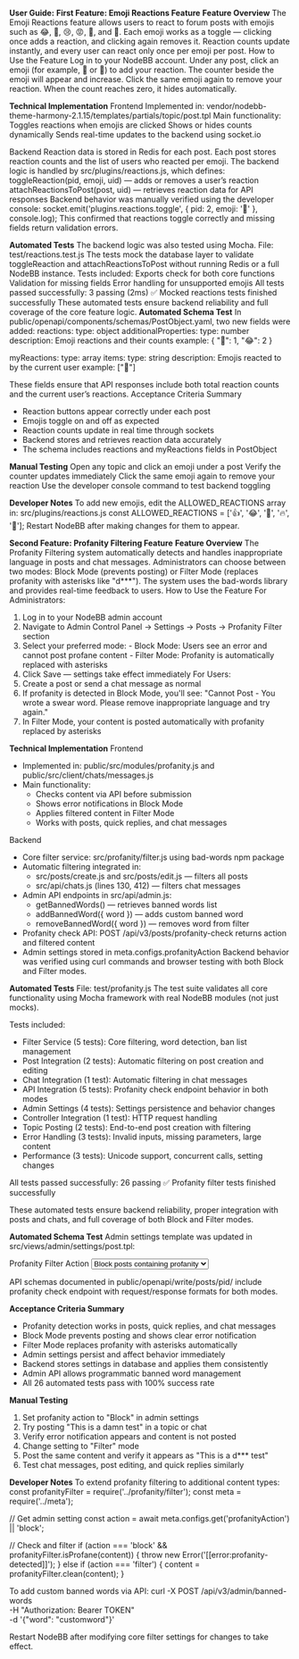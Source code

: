 **User Guide:**
**First Feature: Emoji Reactions Feature**
**Feature Overview**
The Emoji Reactions feature allows users to react to forum posts with emojis such as 😂, 🎉, 😢, 😡, 👏, and 👀.
 Each emoji works as a toggle — clicking once adds a reaction, and clicking again removes it.
 Reaction counts update instantly, and every user can react only once per emoji per post.
How to Use the Feature
Log in to your NodeBB account.
Under any post, click an emoji (for example, 🙌 or 🎉) to add your reaction.
The counter beside the emoji will appear and increase.
Click the same emoji again to remove your reaction. When the count reaches zero, it hides automatically.

**Technical Implementation**
Frontend
Implemented in: vendor/nodebb-theme-harmony-2.1.15/templates/partials/topic/post.tpl
Main functionality:
Toggles reactions when emojis are clicked
Shows or hides counts dynamically
Sends real-time updates to the backend using socket.io

Backend
Reaction data is stored in Redis for each post.
Each post stores reaction counts and the list of users who reacted per emoji.
The backend logic is handled by src/plugins/reactions.js, which defines:
toggleReaction(pid, emoji, uid) — adds or removes a user’s reaction
attachReactionsToPost(post, uid) — retrieves reaction data for API responses
Backend behavior was manually verified using the developer console:
socket.emit('plugins.reactions.toggle', { pid: 2, emoji: '🎉' }, console.log);
This confirmed that reactions toggle correctly and missing fields return validation errors.

**Automated Tests**
The backend logic was also tested using Mocha.
 File: test/reactions.test.js
The tests mock the database layer to validate toggleReaction and attachReactionsToPost without running Redis or a full NodeBB instance.
Tests included:
Exports check for both core functions
Validation for missing fields
Error handling for unsupported emojis
All tests passed successfully:
3 passing (2ms)
✅ Mocked reactions tests finished successfully
These automated tests ensure backend reliability and full coverage of the core feature logic.
**Automated Schema Test**
In public/openapi/components/schemas/PostObject.yaml, two new fields were added:
reactions:
  type: object
  additionalProperties:
    type: number
  description: Emoji reactions and their counts
  example: { "🎉": 1, "😂": 2 }

myReactions:
  type: array
  items:
    type: string
  description: Emojis reacted to by the current user
  example: ["🎉"]

These fields ensure that API responses include both total reaction counts and the current user’s reactions.
Acceptance Criteria Summary
- Reaction buttons appear correctly under each post
- Emojis toggle on and off as expected
- Reaction counts update in real time through sockets
- Backend stores and retrieves reaction data accurately
- The schema includes reactions and myReactions fields in PostObject

**Manual Testing**
Open any topic and click an emoji under a post
Verify the counter updates immediately
Click the same emoji again to remove your reaction
Use the developer console command to test backend toggling

**Developer Notes**
To add new emojis, edit the ALLOWED_REACTIONS array in:
 src/plugins/reactions.js
const ALLOWED_REACTIONS = ['👍', '😂', '🎉', '🔥', '💯'];
Restart NodeBB after making changes for them to appear.

**Second Feature: Profanity Filtering Feature**
  **Feature Overview**
  The Profanity Filtering system automatically detects and handles inappropriate language
  in posts and chat messages. Administrators can choose between two modes: Block Mode
  (prevents posting) or Filter Mode (replaces profanity with asterisks like "d***"). The
  system uses the bad-words library and provides real-time feedback to users.
  How to Use the Feature
  For Administrators:
  1. Log in to your NodeBB admin account
  2. Navigate to Admin Control Panel → Settings → Posts → Profanity Filter section
  3. Select your preferred mode:
    - Block Mode: Users see an error and cannot post profane content
    - Filter Mode: Profanity is automatically replaced with asterisks
  4. Click Save — settings take effect immediately
  For Users:
  1. Create a post or send a chat message as normal
  2. If profanity is detected in Block Mode, you'll see: "Cannot Post - You wrote a swear
  word. Please remove inappropriate language and try again."
  3. In Filter Mode, your content is posted automatically with profanity replaced by
  asterisks

  **Technical Implementation**
  Frontend
  - Implemented in: public/src/modules/profanity.js and
  public/src/client/chats/messages.js
  - Main functionality:
    - Checks content via API before submission
    - Shows error notifications in Block Mode
    - Applies filtered content in Filter Mode
    - Works with posts, quick replies, and chat messages

  Backend
  - Core filter service: src/profanity/filter.js using bad-words npm package
  - Automatic filtering integrated in:
    - src/posts/create.js and src/posts/edit.js — filters all posts
    - src/api/chats.js (lines 130, 412) — filters chat messages
  - Admin API endpoints in src/api/admin.js:
    - getBannedWords() — retrieves banned words list
    - addBannedWord({ word }) — adds custom banned word
    - removeBannedWord({ word }) — removes word from filter
  - Profanity check API: POST /api/v3/posts/profanity-check returns action and filtered
  content
  - Admin settings stored in meta.configs.profanityAction
  Backend behavior was verified using curl commands and browser testing with both Block
  and Filter modes.

  **Automated Tests**
  File: test/profanity.js
The test suite validates all core functionality using Mocha framework with real NodeBB
modules (not just mocks).

  Tests included:
  - Filter Service (5 tests): Core filtering, word detection, ban list management
  - Post Integration (2 tests): Automatic filtering on post creation and editing
  - Chat Integration (1 test): Automatic filtering in chat messages
  - API Integration (5 tests): Profanity check endpoint behavior in both modes
  - Admin Settings (4 tests): Settings persistence and behavior changes
  - Controller Integration (1 test): HTTP request handling
  - Topic Posting (2 tests): End-to-end post creation with filtering
  - Error Handling (3 tests): Invalid inputs, missing parameters, large content
  - Performance (3 tests): Unicode support, concurrent calls, setting changes

  All tests passed successfully:
  26 passing
  ✅ Profanity filter tests finished successfully

  These automated tests ensure backend reliability, proper integration with posts and
  chats, and full coverage of both Block and Filter modes.

**Automated Schema Test**
  Admin settings template was updated in src/views/admin/settings/post.tpl:
  <div class="form-group">
    <label>Profanity Filter Action</label>
    <select name="profanityAction" class="form-control">
      <option value="block">Block posts containing profanity</option>
      <option value="filter">Filter profanity with asterisks</option>
    </select>
  </div>

  API schemas documented in public/openapi/write/posts/pid/ include profanity check
  endpoint with request/response formats for both modes.

  **Acceptance Criteria Summary**
  - Profanity detection works in posts, quick replies, and chat messages
  - Block Mode prevents posting and shows clear error notification
  - Filter Mode replaces profanity with asterisks automatically
  - Admin settings persist and affect behavior immediately
  - Backend stores settings in database and applies them consistently
  - Admin API allows programmatic banned word management
  - All 26 automated tests pass with 100% success rate

  **Manual Testing**
  1. Set profanity action to "Block" in admin settings
  2. Try posting "This is a damn test" in a topic or chat
  3. Verify error notification appears and content is not posted
  4. Change setting to "Filter" mode
  5. Post the same content and verify it appears as "This is a d*** test"
  6. Test chat messages, post editing, and quick replies similarly

  **Developer Notes**
  To extend profanity filtering to additional content types:
  const profanityFilter = require('../profanity/filter');
  const meta = require('../meta');

  // Get admin setting
  const action = await meta.configs.get('profanityAction') || 'block';

  // Check and filter
  if (action === 'block' && profanityFilter.isProfane(content)) {
    throw new Error('[[error:profanity-detected]]');
  } else if (action === 'filter') {
    content = profanityFilter.clean(content);
  }

  To add custom banned words via API:
  curl -X POST /api/v3/admin/banned-words \
    -H "Authorization: Bearer TOKEN" \
    -d '{"word": "customword"}'

Restart NodeBB after modifying core filter settings for changes to take effect.

